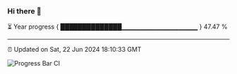 ### Hi there 👋

⏳ Year progress { ██████████████▁▁▁▁▁▁▁▁▁▁▁▁▁▁▁▁ } 47.47 %

---

⏰ Updated on Sat, 22 Jun 2024 18:10:33 GMT

![Progress Bar CI](https://github.com/code-lakshay/GitHub-Actions-Demo/workflows/Progress%20Bar%20CI/badge.svg)
